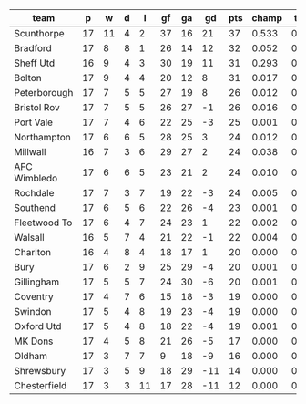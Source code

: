 |     team     | p  | w  | d | l  | gf | ga | gd  | pts | champ | top2  | top3  | top4  |  5-7  | bot4  | bot3  | bot2  |
|--------------|----|----|---|----|----|----|-----|-----|-------|-------|-------|-------|-------|-------|-------|-------|
| Scunthorpe   | 17 | 11 | 4 |  2 | 37 | 16 |  21 |  37 | 0.533 | 0.773 | 0.872 | 0.923 | 0.059 | 0.000 | 0.000 | 0.000|
| Bradford     | 17 |  8 | 8 |  1 | 26 | 14 |  12 |  32 | 0.052 | 0.169 | 0.319 | 0.451 | 0.276 | 0.002 | 0.001 | 0.000|
| Sheff Utd    | 16 |  9 | 4 |  3 | 30 | 19 |  11 |  31 | 0.293 | 0.595 | 0.744 | 0.831 | 0.113 | 0.000 | 0.000 | 0.000|
| Bolton       | 17 |  9 | 4 |  4 | 20 | 12 |   8 |  31 | 0.017 | 0.066 | 0.152 | 0.249 | 0.261 | 0.009 | 0.004 | 0.002|
| Peterborough | 17 |  7 | 5 |  5 | 27 | 19 |   8 |  26 | 0.012 | 0.044 | 0.103 | 0.177 | 0.248 | 0.021 | 0.010 | 0.005|
| Bristol Rov  | 17 |  7 | 5 |  5 | 26 | 27 |  -1 |  26 | 0.016 | 0.061 | 0.136 | 0.215 | 0.253 | 0.016 | 0.009 | 0.003|
| Port Vale    | 17 |  7 | 4 |  6 | 22 | 25 |  -3 |  25 | 0.001 | 0.008 | 0.023 | 0.044 | 0.114 | 0.090 | 0.058 | 0.029|
| Northampton  | 17 |  6 | 6 |  5 | 28 | 25 |   3 |  24 | 0.012 | 0.049 | 0.108 | 0.183 | 0.241 | 0.020 | 0.011 | 0.005|
| Millwall     | 16 |  7 | 3 |  6 | 29 | 27 |   2 |  24 | 0.038 | 0.125 | 0.253 | 0.377 | 0.266 | 0.004 | 0.002 | 0.001|
| AFC Wimbledo | 17 |  6 | 6 |  5 | 23 | 21 |   2 |  24 | 0.010 | 0.039 | 0.094 | 0.165 | 0.226 | 0.020 | 0.010 | 0.003|
| Rochdale     | 17 |  7 | 3 |  7 | 19 | 22 |  -3 |  24 | 0.005 | 0.020 | 0.049 | 0.090 | 0.167 | 0.051 | 0.029 | 0.014|
| Southend     | 17 |  6 | 5 |  6 | 22 | 26 |  -4 |  23 | 0.001 | 0.005 | 0.019 | 0.038 | 0.101 | 0.113 | 0.068 | 0.036|
| Fleetwood To | 17 |  6 | 4 |  7 | 24 | 23 |   1 |  22 | 0.002 | 0.010 | 0.028 | 0.056 | 0.124 | 0.083 | 0.050 | 0.027|
| Walsall      | 16 |  5 | 7 |  4 | 21 | 22 |  -1 |  22 | 0.004 | 0.015 | 0.038 | 0.068 | 0.150 | 0.067 | 0.041 | 0.020|
| Charlton     | 16 |  4 | 8 |  4 | 18 | 17 |   1 |  20 | 0.000 | 0.002 | 0.005 | 0.013 | 0.045 | 0.243 | 0.167 | 0.095|
| Bury         | 17 |  6 | 2 |  9 | 25 | 29 |  -4 |  20 | 0.001 | 0.008 | 0.021 | 0.044 | 0.103 | 0.106 | 0.064 | 0.035|
| Gillingham   | 17 |  5 | 5 |  7 | 24 | 30 |  -6 |  20 | 0.001 | 0.006 | 0.019 | 0.038 | 0.095 | 0.120 | 0.074 | 0.038|
| Coventry     | 17 |  4 | 7 |  6 | 15 | 18 |  -3 |  19 | 0.000 | 0.001 | 0.003 | 0.008 | 0.037 | 0.271 | 0.190 | 0.116|
| Swindon      | 17 |  5 | 4 |  8 | 19 | 23 |  -4 |  19 | 0.000 | 0.001 | 0.003 | 0.007 | 0.023 | 0.342 | 0.246 | 0.153|
| Oxford Utd   | 17 |  5 | 4 |  8 | 18 | 22 |  -4 |  19 | 0.001 | 0.002 | 0.006 | 0.012 | 0.044 | 0.218 | 0.147 | 0.084|
| MK Dons      | 17 |  4 | 5 |  8 | 21 | 26 |  -5 |  17 | 0.000 | 0.001 | 0.006 | 0.012 | 0.047 | 0.242 | 0.166 | 0.096|
| Oldham       | 17 |  3 | 7 |  7 |  9 | 18 |  -9 |  16 | 0.000 | 0.000 | 0.000 | 0.001 | 0.004 | 0.629 | 0.524 | 0.383|
| Shrewsbury   | 17 |  3 | 5 |  9 | 18 | 29 | -11 |  14 | 0.000 | 0.000 | 0.000 | 0.000 | 0.005 | 0.644 | 0.542 | 0.404|
| Chesterfield | 17 |  3 | 3 | 11 | 17 | 28 | -11 |  12 | 0.000 | 0.000 | 0.000 | 0.001 | 0.002 | 0.690 | 0.588 | 0.452|
